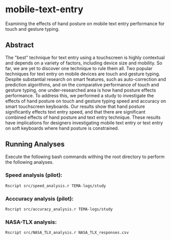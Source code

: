 # mobile-text-entry

Examining the effects of hand posture on mobile text entry performance for touch and gesture typing.

## Abstract

The "best" technique for text entry using a touchscreen is highly contextual and depends on a variety of factors, including device size and mobility. So far, we are yet to discover one technique to rule them all. Two popular techniques for text entry on mobile devices are touch and gesture typing. Despite substantial research on smart features, such as auto-correction and prediction algorithms, and on the comparative performance of touch and gesture typing, one under-researched area is how hand posture effects performance. To address this, we performed a study to investigate the effects of hand posture on touch and gesture typing speed and accuracy on smart touchscreen keyboards. Our results show that hand posture significantly effects text entry speed, and that there are significant combined effects of hand posture and text entry technique. These results have implications for designers investigating mobile text entry or text entry on soft keyboards where hand posture is constrained.

## Running Analyses

Execute the following bash commands withing the root directory to perform the following analyses.

### Speed analysis (pilot):

```
Rscript src/speed_analysis.r TEMA-logs/study
```

### Acccuracy analysis (pilot):

```
Rscript src/accuracy_analysis.r TEMA-logs/study
```

### NASA-TLX analysis:

```
Rscript src/NASA_TLX_analysis.r NASA_TLX_responses.csv
```